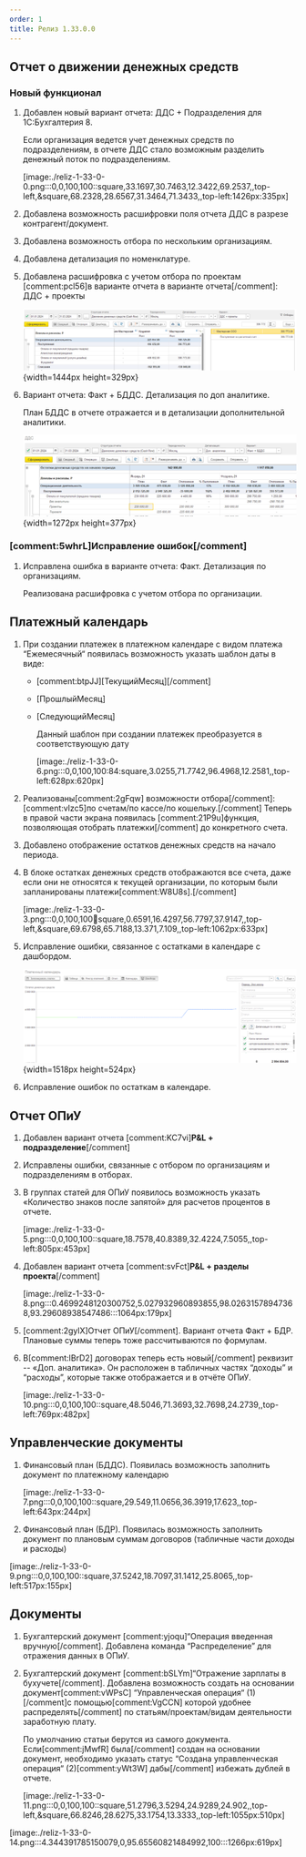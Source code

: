 ```yaml
---
order: 1
title: Релиз 1.33.0.0
---
```


## Отчет о движении денежных средств

### Новый функционал

1. Добавлен новый вариант отчета: ДДС + Подразделения для 1С:Бухгалтерия 8.

   Если организация ведется учет денежных средств по подразделениям, в отчете ДДС стало возможным разделить денежный поток по подразделениям.

   [image:./reliz-1-33-0-0.png:::0,0,100,100::square,33.1697,30.7463,12.3422,69.2537,,top-left,&square,68.2328,28.6567,31.3464,71.3433,,top-left:1426px:335px]

2. Добавлена возможность расшифровки поля отчета ДДС в разрезе контрагент/документ.

3. Добавлена возможность отбора по нескольким организациям.

4. Добавлена детализация по номенклатуре.

5. Добавлена расшифровка с учетом отбора по проектам [comment:pcl56]в варианте отчета в варианте отчета[/comment]: ДДС + проекты

   ![](./reliz-1-33-0.png){width=1444px height=329px}

6. Вариант отчета: Факт + БДДС. Детализация по доп аналитике.

   План БДДС в отчете отражается и в детализации дополнительной аналитики.

   ![](./reliz-1-33-0-2.png){width=1272px height=377px}

### [comment:5whrL]Исправление ошибок[/comment]

1. Исправлена ошибка в варианте отчета: Факт. Детализация по организациям.

   Реализована расшифровка с учетом отбора по организации.

## Платежный календарь

1. При создании платежек в платежном календаре с видом платежа “Ежемесячный“ появилась возможность указать шаблон даты в виде:

   -  [comment:btpJJ]\[ТекущийМесяц\][/comment]

   -  \[ПрошлыйМесяц\]

   -  \[СледующийМесяц\]

      Данный шаблон при создании платежек преобразуется в соответствующую дату

      [image:./reliz-1-33-0-6.png:::0,0,100,100:84:square,3.0255,71.7742,96.4968,12.2581,,top-left:628px:620px]

2. Реализованы[comment:2gFqw] возможности отбора[/comment]: [comment:vlzc5]по счетам/по кассе/по кошельку.[/comment] Теперь в правой части экрана появилась [comment:21P9u]функция, позволяющая отобрать платежки[/comment] до конкретного счета.

3. Добавлено отображение остатков денежных средств на начало периода.

4. В блоке остатках денежных средств отображаются все счета, даже если они не относятся к текущей организации, по которым были запланированы платежи[comment:W8U8s].[/comment]

   [image:./reliz-1-33-0-3.png:::0,0,100,100:100:square,0.6591,16.4297,56.7797,37.9147,,top-left,&square,69.6798,65.7188,13.371,7.109,,top-left:1062px:633px]

5. Исправление ошибки, связанное с остатками в календаре с дашбордом.

   ![](./reliz-1-33-0-4.png){width=1518px height=524px}

6. Исправление ошибок по остаткам в календаре.

## Отчет ОПиУ

1. Добавлен вариант отчета [comment:KC7vi]**P&L + подразделение**[/comment]

2. Исправлены ошибки, связанные с отбором по организациям и подразделениям в отборах.

3. В группах статей для ОПиУ появилось возможность указать «Количество знаков после запятой» для расчетов процентов в отчете.

   [image:./reliz-1-33-0-5.png:::0,0,100,100::square,18.7578,40.8389,32.4224,7.5055,,top-left:805px:453px]

4. Добавлен вариант отчета [comment:svFct]**P&L + разделы проекта**[/comment]

   [image:./reliz-1-33-0-8.png:::0.4699248120300752,5.027932960893855,98.02631578947368,93.29608938547486:::1064px:179px]

5. [comment:2gylX]Отчет ОПиУ[/comment]. Вариант отчета Факт + БДР. Плановые суммы теперь тоже рассчитываются по формулам.

6. В[comment:IBrD2] договорах теперь есть новый[/comment] реквизит -- «Доп. аналитика». Он расположен в табличных частях “доходы” и “расходы”, которые также отображается и в отчёте ОПиУ.

   [image:./reliz-1-33-0-10.png:::0,0,100,100::square,48.5046,71.3693,32.7698,24.2739,,top-left:769px:482px]

## Управленческие документы

1. Финансовый план (БДДС). Появилась возможность заполнить документ по платежному календарю

   [image:./reliz-1-33-0-7.png:::0,0,100,100::square,29.549,11.0656,36.3919,17.623,,top-left:643px:244px]

2. Финансовый план (БДР). Появилась возможность заполнить документ по плановым суммам договоров (табличные части доходы и расходы)

[image:./reliz-1-33-0-9.png:::0,0,100,100::square,37.5242,18.7097,31.1412,25.8065,,top-left:517px:155px]

## Документы

1. Бухгалтерский документ [comment:yjoqu]“Операция введенная вручную[/comment]. Добавлена команда “Распределение” для отражения данных в ОПиУ.

2. Бухгалтерский документ [comment:bSLYm]“Отражение зарплаты в бухучете[/comment]. Добавлена возможность создать на основании документ[comment:vWPsC] “Управленческая операция“ (1) [/comment]с помощью[comment:VgCCN] которой удобнее распределять[/comment] по статьям/проектам/видам деятельности заработную плату.

   По умолчанию статьи берутся из самого документа. Если[comment:jMwfR] была[/comment] создан на основании документ, необходимо указать статус “Создана управленческая операция“ (2)[comment:yWt3W] дабы[/comment] избежать дублей в отчете.

   [image:./reliz-1-33-0-11.png:::0,0,100,100::square,51.2796,3.5294,24.9289,24.902,,top-left,&square,66.8246,28.6275,33.1754,13.3333,,top-left:1055px:510px]

[image:./reliz-1-33-0-14.png:::4.344391785150079,0,95.65560821484992,100:::1266px:619px]